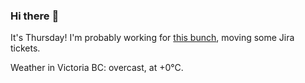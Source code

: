 ### Hi there :wave:

It's Thursday! I'm probably working for [this bunch](https://github.com/kohofinancial), moving some Jira tickets.

Weather in Victoria BC: overcast, at +0°C.
